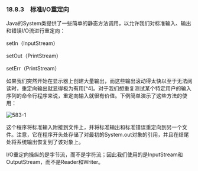 ### 18.8.3　标准I/O重定向

Java的System类提供了一些简单的静态方法调用，以允许我们对标准输入、输出和错误I/O流进行重定向：

setIn（InputStream）

setOut（PrintStream）

setErr（PrintStream）

如果我们突然开始在显示器上创建大量输出，而这些输出滚动得太快以至于无法阅读时，重定向输出就显得极为有用[^4]。对于我们想重复测试某个特定用户的输入序列的命令行程序来说，重定向输入就很有价值。下例简单演示了这些方法的使用：

![583-1](../Images/image03497.jpeg)

这个程序将标准输入附接到文件上，并将标准输出和标准错误重定向到另一个文件。注意，它在程序开头处存储了对最初的System.out对象的引用，并且在结尾处将系统输出恢复到了该对象上。

I/O重定向操纵的是字节流，而不是字符流；因此我们使用的是InputStream和OutputStream，而不是Reader和Writer。